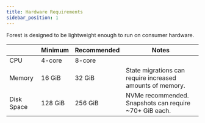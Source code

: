 ```yaml
---
title: Hardware Requirements
sidebar_position: 1
---
```


Forest is designed to be lightweight enough to run on consumer hardware.

|            | Minimum | Recommended | Notes                                                     |
| ---------- | ------- | ----------- | --------------------------------------------------------- |
| CPU        | 4-core  | 8-core      |                                                           |
| Memory     | 16 GiB  | 32 GiB      | State migrations can require increased amounts of memory. |
| Disk Space | 128 GiB | 256 GiB     | NVMe recommended. Snapshots can require ~70+ GiB each.    |
